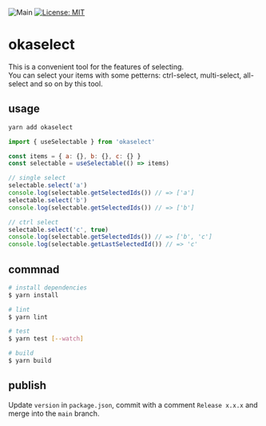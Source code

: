 ![Main](https://github.com/miyanokomiya/okaselect/workflows/Main/badge.svg)
[![License: MIT](https://img.shields.io/badge/License-MIT-yellow.svg)](https://opensource.org/licenses/MIT)

# okaselect
This is a convenient tool for the features of selecting.  
You can select your items with some petterns: ctrl-select, multi-select, all-select and so on by this tool.

## usage

```sh
yarn add okaselect
```

```js
import { useSelectable } from 'okaselect'

const items = { a: {}, b: {}, c: {} }
const selectable = useSelectable(() => items)

// single select
selectable.select('a')
console.log(selectable.getSelectedIds()) // => ['a']
selectable.select('b')
console.log(selectable.getSelectedIds()) // => ['b']

// ctrl select
selectable.select('c', true)
console.log(selectable.getSelectedIds()) // => ['b', 'c']
console.log(selectable.getLastSelectedId()) // => 'c'
```

## commnad

```sh
# install dependencies
$ yarn install

# lint
$ yarn lint

# test
$ yarn test [--watch]

# build
$ yarn build
```

## publish
Update `version` in `package.json`, commit with a comment `Release x.x.x` and merge into the `main` branch.
